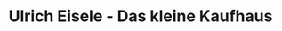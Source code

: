---
title: "Ulrich Eisele - Das kleine Kaufhaus"
url: /stadtbergen/ulrich-eisele-das-kleine-kaufhaus/
shop: Lebensmittel
---